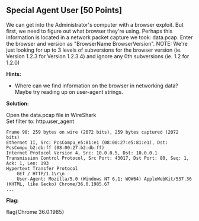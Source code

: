 ## Special Agent User [50 Points]

We can get into the Administrator's computer with a browser exploit. But first, we need to figure out what browser they're using. Perhaps this information is located in a network packet capture we took: data.pcap. Enter the browser and version as "BrowserName BrowserVersion". NOTE: We're just looking for up to 3 levels of subversions for the browser version (ie. Version 1.2.3 for Version 1.2.3.4) and ignore any 0th subversions (ie. 1.2 for 1.2.0)

**Hints:**

- Where can we find information on the browser in networking data? Maybe try reading up on user-agent strings.

**Solution:**

Open the data.pcap file in WireShark  
Set filter to: http.user_agent
```
Frame 90: 259 bytes on wire (2072 bits), 259 bytes captured (2072 bits)
Ethernet II, Src: PcsCompu_e5:81:e1 (08:00:27:e5:81:e1), Dst: PcsCompu_b2:db:ff (08:00:27:b2:db:ff)
Internet Protocol Version 4, Src: 10.0.0.5, Dst: 10.0.0.1
Transmission Control Protocol, Src Port: 43017, Dst Port: 80, Seq: 1, Ack: 1, Len: 193
Hypertext Transfer Protocol
    GET / HTTP/1.1\r\n
    User-Agent: Mozilla/5.0 (Windows NT 6.1; WOW64) AppleWebKit/537.36 (KHTML, like Gecko) Chrome/36.0.1985.67
...
```

**Flag:**

flag{Chrome 36.0.1985}
